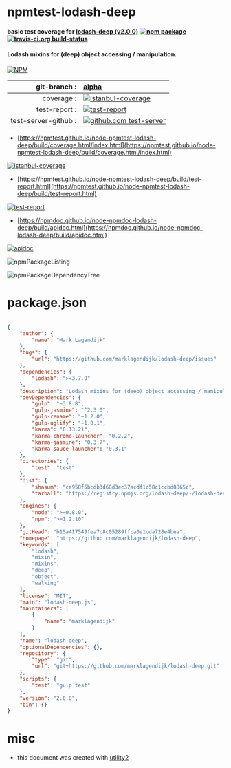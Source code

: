 # npmtest-lodash-deep

#### basic test coverage for  [lodash-deep (v2.0.0)](https://github.com/marklagendijk/lodash-deep)  [![npm package](https://img.shields.io/npm/v/npmtest-lodash-deep.svg?style=flat-square)](https://www.npmjs.org/package/npmtest-lodash-deep) [![travis-ci.org build-status](https://api.travis-ci.org/npmtest/node-npmtest-lodash-deep.svg)](https://travis-ci.org/npmtest/node-npmtest-lodash-deep)

#### Lodash mixins for (deep) object accessing / manipulation.

[![NPM](https://nodei.co/npm/lodash-deep.png?downloads=true&downloadRank=true&stars=true)](https://www.npmjs.com/package/lodash-deep)

| git-branch : | [alpha](https://github.com/npmtest/node-npmtest-lodash-deep/tree/alpha)|
|--:|:--|
| coverage : | [![istanbul-coverage](https://npmtest.github.io/node-npmtest-lodash-deep/build/coverage.badge.svg)](https://npmtest.github.io/node-npmtest-lodash-deep/build/coverage.html/index.html)|
| test-report : | [![test-report](https://npmtest.github.io/node-npmtest-lodash-deep/build/test-report.badge.svg)](https://npmtest.github.io/node-npmtest-lodash-deep/build/test-report.html)|
| test-server-github : | [![github.com test-server](https://npmtest.github.io/node-npmtest-lodash-deep/GitHub-Mark-32px.png)](https://npmtest.github.io/node-npmtest-lodash-deep/build/app/index.html) | | build-artifacts : | [![build-artifacts](https://npmtest.github.io/node-npmtest-lodash-deep/glyphicons_144_folder_open.png)](https://github.com/npmtest/node-npmtest-lodash-deep/tree/gh-pages/build)|

- [https://npmtest.github.io/node-npmtest-lodash-deep/build/coverage.html/index.html](https://npmtest.github.io/node-npmtest-lodash-deep/build/coverage.html/index.html)

[![istanbul-coverage](https://npmtest.github.io/node-npmtest-lodash-deep/build/screenCapture.buildCi.browser.%252Ftmp%252Fbuild%252Fcoverage.lib.html.png)](https://npmtest.github.io/node-npmtest-lodash-deep/build/coverage.html/index.html)

- [https://npmtest.github.io/node-npmtest-lodash-deep/build/test-report.html](https://npmtest.github.io/node-npmtest-lodash-deep/build/test-report.html)

[![test-report](https://npmtest.github.io/node-npmtest-lodash-deep/build/screenCapture.buildCi.browser.%252Ftmp%252Fbuild%252Ftest-report.html.png)](https://npmtest.github.io/node-npmtest-lodash-deep/build/test-report.html)

- [https://npmdoc.github.io/node-npmdoc-lodash-deep/build/apidoc.html](https://npmdoc.github.io/node-npmdoc-lodash-deep/build/apidoc.html)

[![apidoc](https://npmdoc.github.io/node-npmdoc-lodash-deep/build/screenCapture.buildCi.browser.%252Ftmp%252Fbuild%252Fapidoc.html.png)](https://npmdoc.github.io/node-npmdoc-lodash-deep/build/apidoc.html)

![npmPackageListing](https://npmtest.github.io/node-npmtest-lodash-deep/build/screenCapture.npmPackageListing.svg)

![npmPackageDependencyTree](https://npmtest.github.io/node-npmtest-lodash-deep/build/screenCapture.npmPackageDependencyTree.svg)



# package.json

```json

{
    "author": {
        "name": "Mark Lagendijk"
    },
    "bugs": {
        "url": "https://github.com/marklagendijk/lodash-deep/issues"
    },
    "dependencies": {
        "lodash": ">=3.7.0"
    },
    "description": "Lodash mixins for (deep) object accessing / manipulation.",
    "devDependencies": {
        "gulp": "~3.8.8",
        "gulp-jasmine": "^2.3.0",
        "gulp-rename": "~1.2.0",
        "gulp-uglify": "~1.0.1",
        "karma": "0.13.21",
        "karma-chrome-launcher": "0.2.2",
        "karma-jasmine": "0.3.7",
        "karma-sauce-launcher": "0.3.1"
    },
    "directories": {
        "test": "test"
    },
    "dist": {
        "shasum": "ca958f5bcdb3d68d3ec37acdf1c58c1ccbd8865c",
        "tarball": "https://registry.npmjs.org/lodash-deep/-/lodash-deep-2.0.0.tgz"
    },
    "engines": {
        "node": ">=0.8.0",
        "npm": ">=1.2.10"
    },
    "gitHead": "b15a417549fea7c8c05289ffca0e1cda728e4bea",
    "homepage": "https://github.com/marklagendijk/lodash-deep",
    "keywords": [
        "lodash",
        "mixin",
        "mixins",
        "deep",
        "object",
        "walking"
    ],
    "license": "MIT",
    "main": "lodash-deep.js",
    "maintainers": [
        {
            "name": "marklagendijk"
        }
    ],
    "name": "lodash-deep",
    "optionalDependencies": {},
    "repository": {
        "type": "git",
        "url": "git+https://github.com/marklagendijk/lodash-deep.git"
    },
    "scripts": {
        "test": "gulp test"
    },
    "version": "2.0.0",
    "bin": {}
}
```



# misc
- this document was created with [utility2](https://github.com/kaizhu256/node-utility2)

